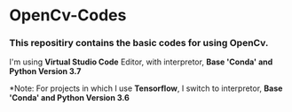 # OpenCv-Codes

### This repositiry contains the basic codes for using **OpenCv**.

I'm using **Virtual Studio Code** Editor, with interpretor, **Base 'Conda' and Python Version 3.7**

*Note: For projects in which I use **Tensorflow**, I switch to interpretor, **Base 'Conda' and Python Version 3.6**
